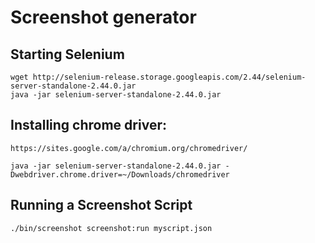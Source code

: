 Screenshot generator
====================

## Starting Selenium

    wget http://selenium-release.storage.googleapis.com/2.44/selenium-server-standalone-2.44.0.jar
    java -jar selenium-server-standalone-2.44.0.jar
    
## Installing chrome driver:

    https://sites.google.com/a/chromium.org/chromedriver/
    
    java -jar selenium-server-standalone-2.44.0.jar -Dwebdriver.chrome.driver=~/Downloads/chromedriver
    
## Running a Screenshot Script

    ./bin/screenshot screenshot:run myscript.json
